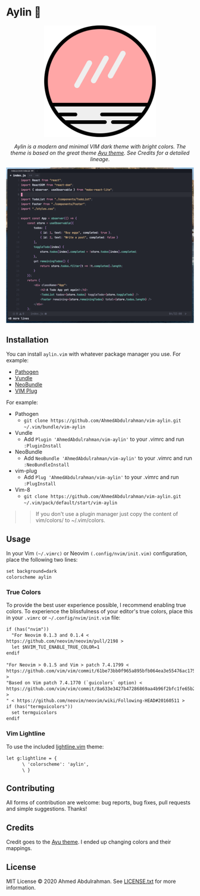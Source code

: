 # Aylin 🌌

<p align="center">
  <img src="./images/logo.png" width="300" alt="Aylin">
</p>

<p align="center">
    <em>Aylin is a modern and minimal VIM dark theme with bright colors. The theme is based on the great theme <a href="https://github.com/ayu-theme/vscode-ayu">Ayu theme</a>. See Credits for a detailed lineage.</em>
</p>

<p align="center">
  <img src="./images/screenshot.png" alt="Screenshot">
</p>

## Installation
You can install `aylin.vim` with whatever package manager you use. For example:
- [Pathogen][vimpathogen]
- [Vundle][vundle]
- [NeoBundle][neobundle]
- [VIM Plug][vimplug]

For example:

- Pathogen
  - `git clone https://github.com/AhmedAbdulrahman/vim-aylin.git ~/.vim/bundle/vim-aylin`
- Vundle
  - Add `Plugin 'AhmedAbdulrahman/vim-aylin'` to your .vimrc and run `:PluginInstall`
- NeoBundle
  - Add `NeoBundle 'AhmedAbdulrahman/vim-aylin'` to your .vimrc and run `:NeoBundleInstall`
- vim-plug
  - Add `Plug 'AhmedAbdulrahman/vim-aylin'` to your .vimrc and run `:PlugInstall`
- Vim-8
  - `git clone https://github.com/AhmedAbdulrahman/vim-aylin.git ~/.vim/pack/default/start/vim-aylin`

>> If you don't use a plugin manager just copy the content of vim/colors/ to ~/.vim/colors.

## Usage
In your Vim `(~/.vimrc)` or Neovim `(.config/nvim/init.vim)` configuration, place the following two lines:

```vim
set background=dark
colorscheme aylin
```

### True Colors

To provide the best user experience possible, I recommend enabling true colors. To experience the blissfulness of your editor's true colors, place this in your `.vimrc` or `~/.config/nvim/init.vim` file:

```vim
if (has("nvim"))
  "For Neovim 0.1.3 and 0.1.4 < https://github.com/neovim/neovim/pull/2198 >
  let $NVIM_TUI_ENABLE_TRUE_COLOR=1
endif

"For Neovim > 0.1.5 and Vim > patch 7.4.1799 < https://github.com/vim/vim/commit/61be73bb0f965a895bfb064ea3e55476ac175162 >
"Based on Vim patch 7.4.1770 (`guicolors` option) < https://github.com/vim/vim/commit/8a633e3427b47286869aa4b96f2bfc1fe65b25cd >
" < https://github.com/neovim/neovim/wiki/Following-HEAD#20160511 >
if (has("termguicolors"))
  set termguicolors
endif
```

### Vim Lightline
To use the included [lightline.vim](https://github.com/itchyny/lightline.vim) theme:

```vim
let g:lightline = {
      \ 'colorscheme': 'aylin',
      \ }
```

## Contributing
All forms of contribution are welcome: bug reports, bug fixes, pull requests and simple suggestions. Thanks!


## Credits

Credit goes to the [Ayu theme][vscodeayu]. I ended up changing colors and their mappings.

## License
MIT License © 2020 Ahmed Abdulrahman. See [LICENSE.txt](./LICENSE.txt) for more information.

[logo]: images/logo.png
[screenshot]: images/screenshot.png
[vscodeayu]: https://github.com/ayu-theme/vscode-ayu
[vimplug]: https://github.com/junegunn/vim-plug
[neobundle]: https://github.com/Shougo/neobundle.vim
[vundle]: https://github.com/gmarik/vundle
[vimpathogen]: https://github.com/tpope/vim-pathogen
[firaCode]: https://github.com/tonsky/FiraCode
